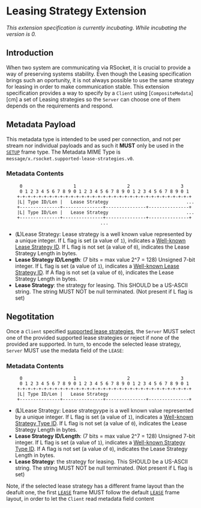 # Leasing Strategy Extension

_This extension specification is currently incubating.  While incubating the version is 0._

## Introduction
When two system are communicating via RSocket, it is crucial to provide a way of preserving systems stability. Even though the Leasing specification brings such an oportunity, it is not always possible to use the same strategy for leasing in order to make communication stable.  This extension specification provides a way to specify by a `Client` using [`CompositeMedata`][cm] a set of Leasing strategies so the `Server` can choose one of them depends on the requirements and respond.

## Metadata Payload
This metadata type is intended to be used per connection, and not per stream nor individual payloads and as such it **MUST** only be used in the [`SETUP`][sf] frame type.  The Metadata MIME Type is `message/x.rsocket.supported-lease-strategies.v0`.

[sf]: ../../Protocol.md#frame-setup

### Metadata Contents
```
     0                   1                   2                   3
     0 1 2 3 4 5 6 7 8 9 0 1 2 3 4 5 6 7 8 9 0 1 2 3 4 5 6 7 8 9 0 1
    +-+-+-+-+-+-+-+-+-+-+-+-+-+-+-+-+-+-+-+-+-+-+-+-+-+-+-+-+-+-+-+-+
    |L| Type ID/Len |   Lease Strategy                             ...
    +---------------+---------------+---------------+---------------+
    |L| Type ID/Len |   Lease Strategy                             ...
    +---------------+---------------+---------------+---------------+
                                   ...
```

* (**L**)Lease Strategy: Lease strategy is a well known value represented by a unique integer.  If L flag is set (a value of `1`), indicates a [Well-known Lease Strategy ID][wk].  If L flag is not set (a value of `0`), indicates the Lease Strategy Length in bytes.
* **Lease Strategy ID/Length**: (7 bits = max value 2^7 = 128) Unsigned 7-bit integer.  If L flag is set (a value of `1`), indicates a [Well-known Lease Strategy ID][wk].  If A flag is not set (a value of `0`), indicates the Lease Strategy Length in bytes.
* **Lease Strategy**: the strategy for leasing. This SHOULD be a US-ASCII string.  The string MUST NOT be null terminated.  (Not present if L flag is set)

[wk]: WellKnownLeaseStrategies.md


## Negotitation

Once a `Client` specified [supported lease strategies](#metadata-payload), the `Server` MUST select one of the provided supported lease strategies or reject if none of the provided are supported.  In turn, to encode the selected lease strategy, `Server` MUST use the medata field of the `LEASE`:

### Metadata Contents
```
     0                   1                   2                   3
     0 1 2 3 4 5 6 7 8 9 0 1 2 3 4 5 6 7 8 9 0 1 2 3 4 5 6 7 8 9 0 1
    +-+-+-+-+-+-+-+-+-+-+-+-+-+-+-+-+-+-+-+-+-+-+-+-+-+-+-+-+-+-+-+-+
    |L| Type ID/Len |   Lease Strategy                                  
    +---------------+---------------+---------------+---------------+
```

* (**L**)Lease Strategy: Lease strategyype is a well known value represented by a unique integer.  If L flag is set (a value of `1`), indicates a [Well-known Strategy Type ID][wk].  If L flag is not set (a value of `0`), indicates the Lease Strategy Length in bytes.
* **Lease Strategy ID/Length**: (7 bits = max value 2^7 = 128) Unsigned 7-bit integer.  If L flag is set (a value of `1`), indicates a [Well-known Strategy Type ID][wk].  If A flag is not set (a value of `0`), indicates the Lease Strategy Length in bytes.
* **Lease Strategy**: the strategy for leasing. This SHOULD be a US-ASCII string.  The string MUST NOT be null terminated.  (Not present if L flag is set)

[wk]: WellKnownLeaseStrategies.md

Note, if the selected lease strategy has a different frame layout than the deafult one, the first [`LEASE`][lf] frame MUST follow the default [`LEASE`][lf] frame layout, in order to let the `Client` read metadata field content 


[lf]: ../../Protocol.md#frame-lease